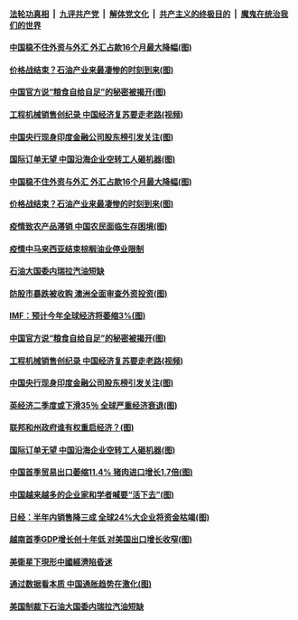 

####  [法轮功真相](../../../../basic/blob/master/README.md?t=04160630) &nbsp;|&nbsp; [九评共产党](../../../../9ping.md/blob/master/README.md?t=04160630) &nbsp;|&nbsp; [解体党文化](../../../../jtdwh.md/blob/master/README.md?t=04160630)  &nbsp;|&nbsp; [共产主义的终极目的](../../../../gczydzjmd.md/blob/master/README.md?t=04160630) &nbsp;|&nbsp; [魔鬼在统治我们的世界](../../../../mgztzwmdsj.md/blob/master/README.md?t=04160630) 

#### [中国稳不住外资与外汇 外汇占款16个月最大降幅(图)](../pages/p5/929930.md?t=04160630) 

#### [价格战结束？石油产业来最凄惨的时刻到来(图)](../pages/p5/929921.md?t=04160630) 

#### [中国官方说“粮食自给自足”的秘密被揭开(图)](../pages/p5/929825.md?t=04160630) 

#### [工程机械销售创纪录 中国经济复苏要走老路(视频)](../pages/p5/929815.md?t=04160630) 

#### [中国央行现身印度金融公司股东榜引发关注(图)](../pages/p5/929832.md?t=04160630) 

#### [国际订单无望 中国沿海企业空转工人砸机器(图)](../pages/p5/929805.md?t=04160630) 

#### [中国稳不住外资与外汇 外汇占款16个月最大降幅(图)](../pages/p5/929930.md?t=04160630) 

#### [价格战结束？石油产业来最凄惨的时刻到来(图)](../pages/p5/929921.md?t=04160630) 

#### [疫情致农产品滞销 中国农民面临生存困境(图)](../pages/p5/929907.md?t=04160630) 

#### [疫情中马来西亚结束棕榈油业停业限制](../pages/p5/929906.md?t=04160630) 

#### [石油大国委内瑞拉汽油短缺](../pages/p5/929905.md?t=04160630) 

#### [防股市暴跌被收购 澳洲全面审查外资投资(图)](../pages/p5/929880.md?t=04160630) 

#### [IMF：预计今年全球经济将萎缩3%(图)](../pages/p5/929879.md?t=04160630) 

#### [中国官方说“粮食自给自足”的秘密被揭开(图)](../pages/p5/929825.md?t=04160630) 

#### [工程机械销售创纪录 中国经济复苏要走老路(视频)](../pages/p5/929815.md?t=04160630) 

#### [中国央行现身印度金融公司股东榜引发关注(图)](../pages/p5/929832.md?t=04160630) 

#### [英经济二季度或下滑35％ 全球严重经济衰退(图)](../pages/p5/929852.md?t=04160630) 

#### [联邦和州政府谁有权重启经济？(图)](../pages/p5/929851.md?t=04160630) 

#### [国际订单无望 中国沿海企业空转工人砸机器(图)](../pages/p5/929805.md?t=04160630) 

#### [中国首季贸易出口萎缩11.4% 猪肉进口增长1.7倍(图)](../pages/p5/929795.md?t=04160630) 

#### [中国越来越多的企业家和学者喊要“活下去”(图)](../pages/p5/929777.md?t=04160630) 

#### [日经：半年内销售降三成 全球24%大企业将资金枯竭(图)](../pages/p5/929768.md?t=04160630) 

#### [越南首季GDP增长创十年低 对美国出口增长收窄(图)](../pages/p5/929766.md?t=04160630) 

#### [美衛星下現形中國經濟陷昏迷](../pages/p5/929724.md?t=04160630) 

#### [通过数据看本质 中国通胀趋势在激化(图)](../pages/p5/929703.md?t=04160630) 

#### [美国制裁下石油大国委内瑞拉汽油短缺](../pages/p5/929718.md?t=04160630) 

